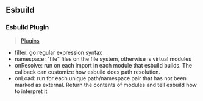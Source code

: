 ## Esbuild

### Esbuild Plugin

> [Plugins](https://esbuild.github.io/plugins/)

* filter: go regular expression syntax
* namespace: "file" files on the file system, otherwise is virtual modules
* onResolve: run on each import in each module that esbuild builds. The callback can customize how esbuild does path
	resolution.
* onLoad: run for each unique path/namespace pair that has not been marked as external. Return the contents of modules
	and tell esbuild how to interpret it
